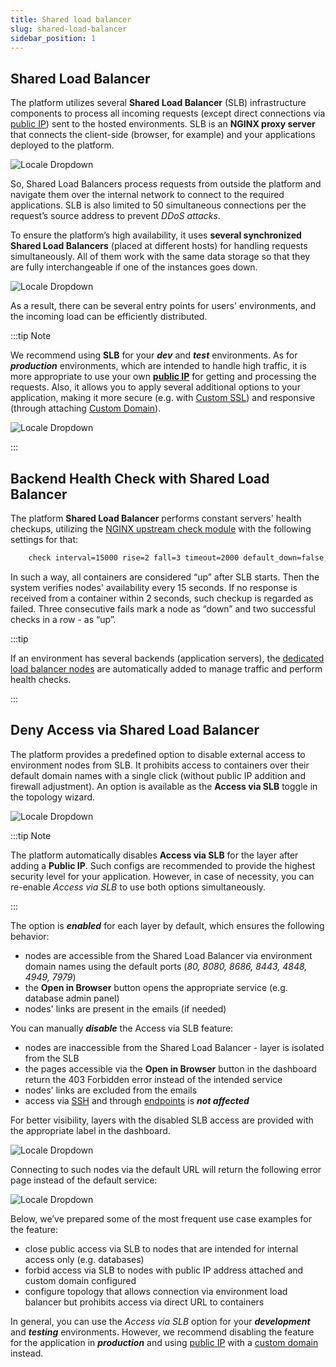 ```yaml
---
title: Shared load balancer
slug: shared-load-balancer
sidebar_position: 1
---
```


## Shared Load Balancer

The platform utilizes several **Shared Load Balancer** (SLB) infrastructure components to process all incoming requests (except direct connections via [public IP](/docs/application-setting/external-access-to-applications/public-ip)) sent to the hosted environments. SLB is an **NGINX proxy server** that connects the client-side (browser, for example) and your applications deployed to the platform.

<div style={{ 
    display:'flex',
    justifyContent: 'center',
    margin: '0 0 1rem 0'
}}>

![Locale Dropdown](./img/SharedLoadBalancer/01-shared-load-balancer-overview.png)

</div>

So, Shared Load Balancers process requests from outside the platform and navigate them over the internal network to connect to the required applications. SLB is also limited to 50 simultaneous connections per the request’s source address to prevent _DDoS attacks_.

To ensure the platform’s high availability, it uses **several synchronized Shared Load Balancers** (placed at different hosts) for handling requests simultaneously. All of them work with the same data storage so that they are fully interchangeable if one of the instances goes down.

<div style={{
    display:'flex',
    justifyContent: 'center',
    margin: '0 0 1rem 0'
}}>

![Locale Dropdown](./img/SharedLoadBalancer/02-shared-load-balancer-high-availability.svg)

</div>

As a result, there can be several entry points for users' environments, and the incoming load can be efficiently distributed.

:::tip Note

We recommend using **SLB** for your **_dev_** and **_test_** environments. As for **_production_** environments, which are intended to handle high traffic, it is more appropriate to use your own [**public IP**](/docs/application-setting/external-access-to-applications/public-ip) for getting and processing the requests. Also, it allows you to apply several additional options to your application, making it more secure (e.g. with [Custom SSL](/docs/application-setting/ssl/custom-ssl)) and responsive (through attaching [Custom Domain](/docs/application-setting/domain-name-management/custom-domain-name)).

<div style={{
    display:'flex',
    justifyContent: 'center',
    margin: '0 0 1rem 0'
}}>

![Locale Dropdown](./img/SharedLoadBalancer/03-public-ip-vs-share-load-balancer.png)

</div>

:::

## Backend Health Check with Shared Load Balancer

The platform **Shared Load Balancer** performs constant servers' health checkups, utilizing the [NGINX upstream check module](https://github.com/yaoweibin/nginx_upstream_check_module) with the following settings for that:

```bash
    check interval=15000 rise=2 fall=3 timeout=2000 default_down=false;
```

In such a way, all containers are considered “up” after SLB starts. Then the system verifies nodes' availability every 15 seconds. If no response is received from a container within 2 seconds, such checkup is regarded as failed. Three consecutive fails mark a node as “down” and two successful checks in a row - as “up”.

:::tip

If an environment has several backends (application servers), the [dedicated load balancer nodes](/docs/Load%20Balancers/Load%20Balancing) are automatically added to manage traffic and perform health checks.

:::

## Deny Access via Shared Load Balancer

The platform provides a predefined option to disable external access to environment nodes from SLB. It prohibits access to containers over their default domain names with a single click (without public IP addition and firewall adjustment). An option is available as the **Access via SLB** toggle in the topology wizard.

<div style={{
    display:'flex',
    justifyContent: 'center',
    margin: '0 0 1rem 0'
}}>

![Locale Dropdown](./img/SharedLoadBalancer/04-access-via-slb.png)

</div>

:::tip Note

The platform automatically disables **Access via SLB** for the layer after adding a **Public IP**. Such configs are recommended to provide the highest security level for your application. However, in case of necessity, you can re-enable _Access via SLB_ to use both options simultaneously.

:::

The option is **_enabled_** for each layer by default, which ensures the following behavior:

- nodes are accessible from the Shared Load Balancer via environment domain names using the default ports (_80, 8080, 8686, 8443, 4848, 4949, 7979_)
- the **Open in Browser** button opens the appropriate service (e.g. database admin panel)
- nodes' links are present in the emails (if needed)

You can manually **_disable_** the Access via SLB feature:

- nodes are inaccessible from the Shared Load Balancer - layer is isolated from the SLB
- the pages accessible via the **Open in Browser** button in the dashboard return the 403 Forbidden error instead of the intended service
- nodes' links are excluded from the emails
- access via [SSH](/docs/deployment-tools/ssh/ssh-overview) and through [endpoints](/docs/application-setting/external-access-to-applications/endpoints) is **_not affected_**

For better visibility, layers with the disabled SLB access are provided with the appropriate label in the dashboard.

<div style={{
    display:'flex',
    justifyContent: 'center',
    margin: '0 0 1rem 0'
}}>

![Locale Dropdown](./img/SharedLoadBalancer/05-no-slb-access-label.png)

</div>

Connecting to such nodes via the default URL will return the following error page instead of the default service:

<div style={{
    display:'flex',
    justifyContent: 'center',
    margin: '0 0 1rem 0'
}}>

![Locale Dropdown](./img/SharedLoadBalancer/06-403-forbidden-access.png)

</div>

Below, we’ve prepared some of the most frequent use case examples for the feature:

- close public access via SLB to nodes that are intended for internal access only (e.g. databases)
- forbid access via SLB to nodes with public IP address attached and custom domain configured
- configure topology that allows connection via environment load balancer but prohibits access via direct URL to containers

In general, you can use the _Access via SLB_ option for your **_development_** and **_testing_** environments. However, we recommend disabling the feature for the application in **_production_** and using [public IP](/docs/application-setting/external-access-to-applications/public-ip) with a [custom domain](/docs/application-setting/domain-name-management/custom-domain-name) instead.
